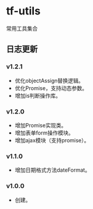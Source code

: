 # tf-utils
常用工具集合

## 日志更新

### v1.2.1
- 优化objectAssign替换逻辑。
- 优化Promise，支持动态参数。
- 增加is判断操作库。

### v1.2.0
- 增加Promise实现类。
- 增加表单form操作模块。
- 增加ajax模块（支持promise）。

### v1.1.0
- 增加日期格式方法dateFormat。

### v1.0.0
- 创建。